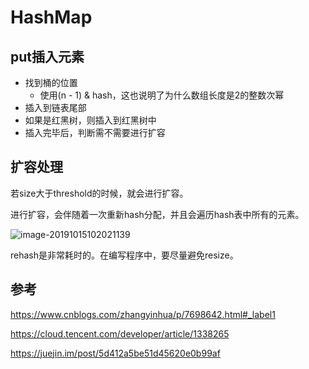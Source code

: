 # HashMap



## put插入元素

- 找到桶的位置  
  - 使用(n - 1) & hash，这也说明了为什么数组长度是2的整数次幂
- 插入到链表尾部
- 如果是红黑树，则插入到红黑树中
- 插入完毕后，判断需不需要进行扩容



## 扩容处理

若size大于threshold的时候，就会进行扩容。

进行扩容，会伴随着一次重新hash分配，并且会遍历hash表中所有的元素。

![image-20191015102021139](https://tva1.sinaimg.cn/large/006y8mN6gy1g7yo64l5n5j30kj0ce439.jpg)

rehash是非常耗时的。在编写程序中，要尽量避免resize。









## 参考

https://www.cnblogs.com/zhangyinhua/p/7698642.html#_label1

https://cloud.tencent.com/developer/article/1338265

https://juejin.im/post/5d412a5be51d45620e0b99af